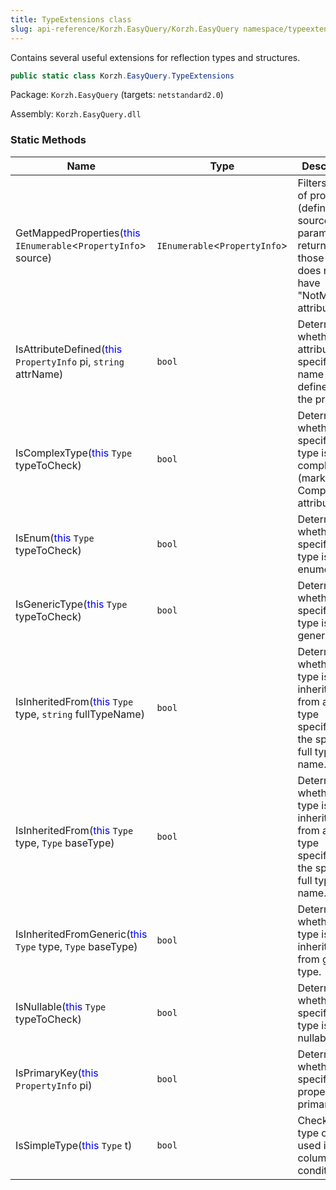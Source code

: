 ```yaml
---
title: TypeExtensions class
slug: api-reference/Korzh.EasyQuery/Korzh.EasyQuery namespace/typeextensions-class
---
```



Contains several useful extensions for reflection types and structures.
```csharp
public static class Korzh.EasyQuery.TypeExtensions

```
Package: `Korzh.EasyQuery` (targets: `netstandard2.0`)

Assembly: `Korzh.EasyQuery.dll`

### Static Methods

| Name | Type | Description | 
| --- | --- | --- | 
| GetMappedProperties(<span style='color: blue'>this</span> `IEnumerable`&lt;`PropertyInfo`&gt; source) | `IEnumerable`&lt;`PropertyInfo`&gt; | Filters the list of properties (defined by source parameter) to return only those which does not have "NotMapped" attribute. | 
| IsAttributeDefined(<span style='color: blue'>this</span> `PropertyInfo` pi, `string` attrName) | `bool` | Determines whether the attribute with specified name is defined for the property. | 
| IsComplexType(<span style='color: blue'>this</span> `Type` typeToCheck) | `bool` | Determines whether the specified type is complex type (marked by ComplexType attribute). | 
| IsEnum(<span style='color: blue'>this</span> `Type` typeToCheck) | `bool` | Determines whether the specified type is an enumeration. | 
| IsGenericType(<span style='color: blue'>this</span> `Type` typeToCheck) | `bool` | Determines whether the specified type is generic type. | 
| IsInheritedFrom(<span style='color: blue'>this</span> `Type` type, `string` fullTypeName) | `bool` | Determines whether the type is inherited from another type specified by the specified full type name. | 
| IsInheritedFrom(<span style='color: blue'>this</span> `Type` type, `Type` baseType) | `bool` | Determines whether the type is inherited from another type specified by the specified full type name. | 
| IsInheritedFromGeneric(<span style='color: blue'>this</span> `Type` type, `Type` baseType) | `bool` | Determines whether the type is inherited from generic type. | 
| IsNullable(<span style='color: blue'>this</span> `Type` typeToCheck) | `bool` | Determines whether the specified type is a nullable type. | 
| IsPrimaryKey(<span style='color: blue'>this</span> `PropertyInfo` pi) | `bool` | Determines whether specified property is a primary key. | 
| IsSimpleType(<span style='color: blue'>this</span> `Type` t) | `bool` | Checks if the type can be used in columns and conditions |